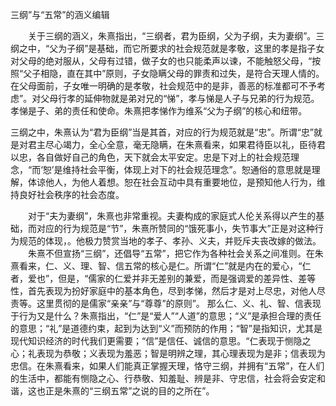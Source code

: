 三纲”与“五常”的涵义编辑

　　关于三纲的涵义，朱熹指出，“三纲者，君为臣纲，父为子纲，夫为妻纲”。三纲之中，“父为子纲”是基础，而它所要求的社会规范就是孝敬，这里的孝是指子女对父母的绝对服从，父母有过错，做子女的也只能柔声以谏，不能触怒父母，“按照“父子相隐，直在其中”原则，子女隐瞒父母的罪责和过失，是符合天理人情的。在父母面前，子女唯一明确的是孝敬，社会规范中的是非，善恶的标准都可不予考虑”。对父母行孝的延伸物就是弟对兄的“悌”，孝与悌是人子与兄弟的行为规范。孝悌是子、弟的责任和使命。朱熹把孝悌作为维系“父为子纲”的核心和纽带。

三纲之中，朱熹认为“君为臣纲”当是其首，对应的行为规范就是“忠”。所谓“忠”就是对君主尽心竭力，全心全意，毫无隐瞒，在朱熹看来，如果君待臣以礼，臣待君以忠，各自做好自己的角色，天下就会太平安定。忠是下对上的社会规范理念，“而‘恕’是维持社会平衡，体现上对下的社会规范理念”。恕通俗的意思就是理解，体谅他人，为他人着想。恕在社会互动中具有重要地位，是预知他人行为，维持良好社会秩序的社会态度。 

　　对于“夫为妻纲”，朱熹也非常重视。夫妻构成的家庭式人伦关系得以产生的基础，而对应的行为规范是“节”，朱熹所赞同的“饿死事小，失节事大”正是对这种行为规范的体现，。他极力赞赏当地的孝子、孝孙、义夫，并贬斥夫丧改嫁的做法。 
　　朱熹不但宣扬“三纲”，还倡导“五常”，把它作为各种社会关系之间准则。在朱熹看来，仁、义、理、智、信五常的核心是仁。所谓“仁”就是内在的爱心，“仁者，爱也”，但是，“儒家的仁爱并非无差别的兼爱，而是强调爱的差异性、差等性，首先表现为扮好家庭中的基本角色，尽到孝悌，然后才是对上尽忠，对他人尽责等。这里贯彻的是儒家“亲亲”与“尊尊”的原则”。
那么仁、义、礼、智、信表现于行为又是什么？朱熹指出，“仁”是“爱人”“人道”的意思；“义”是承担合理的责任的意思；“礼”是道德约束，起到为达到“义”而预防的作用；“智”是指知识，尤其是现代知识经济的时代我们更需要；“信”是信任、诚信的意思。“仁表现于恻隐之心；礼表现为恭敬；义表现为羞恶；智是明辨之理，其心理表现为是非；信表现为忠信。在朱熹看来，如果人们能真正掌握天理，恪守三纲，并拥有“五常”，在人们的生活中，都能有恻隐之心、行恭敬、知羞耻、辨是非、守忠信，社会将会安定和谐，这也正是朱熹的“三纲五常”之说的目的之所在”。
